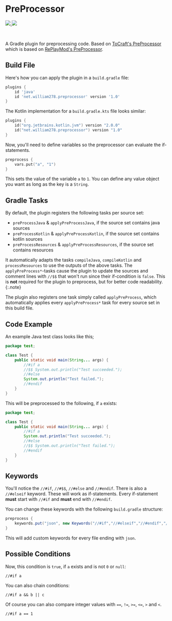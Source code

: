 <!--suppress ALL-->
<p align="center">
    <h1>PreProcessor</h1>
    <a href="https://repo.william278.net/#/releases/net/william278/preprocessor/">
        <img src="https://repo.william278.net/api/badge/latest/releases/net/william278/preprocessor?color=00fb9a&name=Maven&prefix=v" />
    </a> 
    <a href="https://discord.gg/tVYhJfyDWG">
        <img src="https://img.shields.io/discord/818135932103557162.svg?label=&logo=discord&logoColor=fff&color=7389D8&labelColor=6A7EC2" />
    </a> 
</p>
<br/>

A Gradle plugin for preprocessing code. Based on [ToCraft's PreProcessor](https://github.com/ToCraft/PreProcessor) which is based on [RePlayMod's PreProcessor](https://github.com/ReplayMod/preprocessor).

## Build File

Here's how you can apply the plugin in a `build.gradle` file:

~~~groovy
plugins {
    id 'java'
    id 'net.william278.preprocessor' version '1.0'
}
~~~

The Kotlin implementation for a `build.gradle.kts` file looks similar:

~~~kotlin
plugins {
    id("org.jetbrains.kotlin.jvm") version "2.0.0"
    id("net.william278.preprocessor") version "1.0"
}
~~~

Now, you'll need to define variables so the preprocessor can evaluate the if-statements.
~~~kotlin
preprocess {
    vars.put("a", "1")
}
~~~

This sets the value of the variable `a` to `1`. You can define any value object you want as long as the key is a `String`.

## Gradle Tasks

By default, the plugin registers the following tasks per source set:
* `preProcessJava` & `applyPreProcessJava`, if the source set contains java sources
* `preProcessKotlin` & `applyPreProcessKotlin`, if the source set contains kotlin sources
* `preProcessResources` & `applyPreProcessResources`, if the source set contains resources

It automatically adapts the tasks `compileJava`, `compileKotlin` and `processResources` to use the outputs of the above tasks.
The `applyPreProcess*`-tasks cause the plugin to update the sources and comment lines with `//$$` that won't run since their if-condition is `false`.
This is **not** required for the plugin to preprocess, but for better code readability.
{:.note}

The plugin also registers one task simply called `applyPreProcess`, which automatically applies every `applyPreProcess*` task for every source set in this build file.

## Code Example

An example Java test class looks like this;

~~~java
package test;

class Test {
    public static void main(String... args) {
        //#if a
        //$$ System.out.println("Test succeeded.");
        //#else
        System.out.println("Test failed.");
        //#endif
    }
}
~~~

This will be preprocessed to the following, if `a` exists:

~~~java
package test;

class Test {
    public static void main(String... args) {
        //#if a
        System.out.println("Test succeeded.");
        //#else
        //$$ System.out.println("Test failed.");
        //#endif
    }
}
~~~

## Keywords

You'll notice the `//#if`, `//#$$`, `//#else` and `//#endif`. There is also a `//#elseif` keyword.
These will work as if-statements. Every if-statement **must** start with `//#if` and **must** end with `//#endif`.

You can change these keywords with the following `build.gradle` structure:
~~~groovy
preprocess {
    keywords.put("json", new Keywords("//#if","//#elseif","//#endif","//\$\$"))
}
~~~

This will add custom keywords for every file ending with `json`.

## Possible Conditions

Now, this condition is `true`, if `a` exists and is not `0` or `null`:
~~~
//#if a
~~~

You can also chain conditions:

~~~
//#if a && b || c
~~~

Of course you can also compare integer values with `==`, `!=`, `>=`, `<=`, `>` and `<`.

~~~
//#if a == 1
~~~
